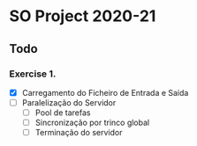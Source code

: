 # SO Project 2020-21

## Todo
### Exercise 1.
- [x] Carregamento do Ficheiro de Entrada e Saída
- [ ] Paralelização do Servidor
  - [ ] Pool de tarefas
  - [ ] Sincronização por trinco global
  - [ ] Terminação do servidor
